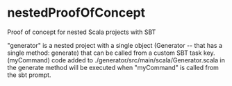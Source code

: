 # nestedProofOfConcept
Proof of concept for nested Scala projects with SBT

"generator" is a nested project with a single object (Generator -- that has a single method: generate) that can be called from a custom SBT task key. (myCommand) code added to ./generator/src/main/scala/Generator.scala in the generate method will be executed when "myCommand" is called from the sbt prompt.
